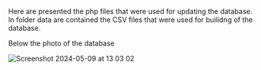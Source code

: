 Here are presented the php files that were used for updating the database. In folder data are contained the CSV files that were used for builidng of the database. 
  
Below the photo of the database


![Screenshot 2024-05-09 at 13 03 02](https://github.com/voira/data_visualisation/assets/67764136/8928f763-1aa8-4dd8-bff6-c7dd0caeba74)

